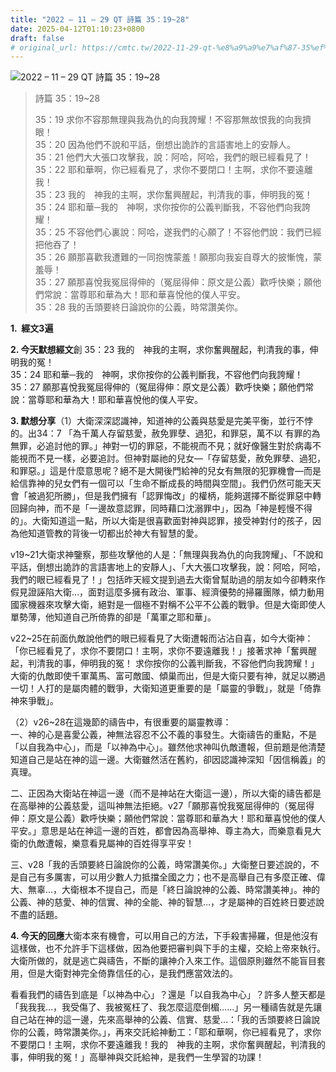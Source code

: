 ```yaml
---
title: "2022 – 11 – 29 QT 詩篇 35：19~28"
date: 2025-04-12T01:10:23+0800
draft: false
# original_url: https://cmtc.tw/2022-11-29-qt-%e8%a9%a9%e7%af%87-35%ef%bc%9a1928
---
```


![2022 – 11 – 29 QT 詩篇 35：19~28](/images/qt.jpg  "2022 – 11 – 29 QT 詩篇 35：19~28")

> 詩篇 35：19~28
>
> 35：19 求你不容那無理與我為仇的向我誇耀！不容那無故恨我的向我擠眼！  
> 35：20 因為他們不說和平話，倒想出詭詐的言語害地上的安靜人。  
> 35：21 他們大大張口攻擊我，說：阿哈，阿哈，我們的眼已經看見了！  
> 35：22 耶和華啊，你已經看見了，求你不要閉口！主啊，求你不要遠離我！  
> 35：23 我的　神我的主啊，求你奮興醒起，判清我的事，伸明我的冤！  
> 35：24 耶和華─我的　神啊，求你按你的公義判斷我，不容他們向我誇耀！  
> 35：25 不容他們心裏說：阿哈，遂我們的心願了！不容他們說：我們已經把他吞了！  
> 35：26 願那喜歡我遭難的一同抱愧蒙羞！願那向我妄自尊大的披慚愧，蒙羞辱！  
> 35：27 願那喜悅我冤屈得伸的（冤屈得伸：原文是公義）歡呼快樂；願他們常說：當尊耶和華為大！耶和華喜悅他的僕人平安。  
> 35：28 我的舌頭要終日論說你的公義，時常讚美你。

**1.  經文3遍**

**2. 今天默想經文**創 35：23 我的　神我的主啊，求你奮興醒起，判清我的事，伸明我的冤！  
35：24 耶和華─我的　神啊，求你按你的公義判斷我，不容他們向我誇耀！  
35：27 願那喜悅我冤屈得伸的（冤屈得伸：原文是公義）歡呼快樂；願他們常說：當尊耶和華為大！耶和華喜悅他的僕人平安。

**3. 默想分享**（1）大衛深深認識神，知道神的公義與慈愛是完美平衡，並行不悖的。出34：7 「為千萬人存留慈愛，赦免罪孽、過犯，和罪惡，萬不以 有罪的為無罪，必追討他的罪。」神對一切的罪惡，不能視而不見；就好像醫生對於病毒不能視而不見一樣，必要追討。但神對屬祂的兒女—「存留慈愛，赦免罪孽、過犯，和罪惡。」這是什麼意思呢？絕不是大開後門給神的兒女有無限的犯罪機會—而是給信靠神的兒女們有一個可以「生命不斷成長的時間與空間」。我們仍然可能天天會「被過犯所勝」，但是我們擁有「認罪悔改」的權柄，能夠選擇不斷從罪惡中轉回歸向神，而不是「一邊故意認罪，同時藉口沈溺罪中」，因為「神是輕慢不得的」。大衛知道這一點，所以大衛是很喜歡面對神與認罪，接受神對付的孩子，因為他知道管教的背後一切都出於神大有智慧的愛。

v19~21大衛求神鑒察，那些攻擊他的人是：「無理與我為仇的向我誇耀」、「不說和平話，倒想出詭詐的言語害地上的安靜人」、「大大張口攻擊我，說：阿哈，阿哈，我們的眼已經看見了！」包括昨天經文提到過去大衛曾幫助過的朋友如今卻轉來作假見證誣陷大衛…，面對這麼多擁有政治、軍事、經濟優勢的掃羅團隊，傾力動用國家機器來攻擊大衛，絕對是一個極不對稱不公平不公義的戰爭。但是大衛即使人單勢薄，他知道自己所倚靠的卻是「萬軍之耶和華」。

v22~25在前面仇敵說他們的眼已經看見了大衛遭報而沾沾自喜，如今大衛神：「你已經看見了，求你不要閉口！主啊，求你不要遠離我！」接著求神「奮興醒起，判清我的事，伸明我的冤！ 求你按你的公義判斷我，不容他們向我誇耀！」大衛的仇敵即使千軍萬馬、富可敵國、傾巢而出，但是大衛只要有神，就足以勝過一切！人打的是屬肉體的戰爭，大衛知道更重要的是「屬靈的爭戰」，就是「倚靠神來爭戰」。

（2）v26~28在這幾節的禱告中，有很重要的屬靈教導：  
一、神的心是喜愛公義，神無法容忍不公不義的事發生。大衛禱告的重點，不是「以自我為中心」，而是「以神為中心」。雖然他求神叫仇敵遭報，但前題是他清楚知道自己是站在神的這一邊。大衛雖然活在舊約，卻因認識神深知「因信稱義」的真理。

二、正因為大衛站在神這一邊（而不是神站在大衛這一邊），所以大衛的禱告都是在高舉神的公義慈愛，這叫神無法拒絕。v27「願那喜悅我冤屈得伸的（冤屈得伸：原文是公義）歡呼快樂；願他們常說：當尊耶和華為大！耶和華喜悅他的僕人平安。」意思是站在神這一邊的百姓，都會因為高舉神、尊主為大，而樂意看見大衛的仇敵遭報，樂意看見屬神的百姓得享平安！

三、v28「我的舌頭要終日論說你的公義，時常讚美你。」大衛整日要述說的，不是自己有多厲害，可以用少數人力抵擋全國之力；也不是高舉自己有多麼正確、偉大、無辜…，大衛根本不提自己，而是「終日論說神的公義、時常讚美神」。神的公義、神的慈愛、神的信實、神的全能、神的智慧…，才是屬神的百姓終日要述說不盡的話題。

**4. 今天的回應**大衛本來有機會，可以用自己的方法，下手殺害掃羅，但是他沒有這樣做，也不允許手下這樣做，因為他要把審判與下手的主權，交給上帝來執行。大衛所做的，就是逃亡與禱告，不斷的讓神介入來工作。這個原則雖然不能盲目套用，但是大衛對神完全倚靠信任的心，是我們應當效法的。

看看我們的禱告到底是「以神為中心」？還是「以自我為中心」？許多人整天都是「我我我…，我受傷了、我被冤枉了、我怎麼這麼倒楣……」另一種禱告就是先讓自己站在神的這一邊，先來高舉神的公義、信實、慈愛…：「我的舌頭要終日論說你的公義，時常讚美你。」，再來交託給神動工：「耶和華啊，你已經看見了，求你不要閉口！主啊，求你不要遠離我！我的　神我的主啊，求你奮興醒起，判清我的事，伸明我的冤！」高舉神與交託給神，是我們一生學習的功課！
